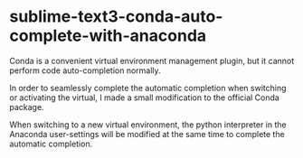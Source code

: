 # sublime-text3-conda-auto-complete-with-anaconda
Conda is a convenient virtual environment management plugin, but it cannot perform code auto-completion normally. 

In order to seamlessly complete the automatic completion when switching or activating the virtual, I made a small modification to the official Conda package. 

When switching to a new virtual environment, the python interpreter in the Anaconda user-settings will be modified at the same time to complete the automatic completion.
